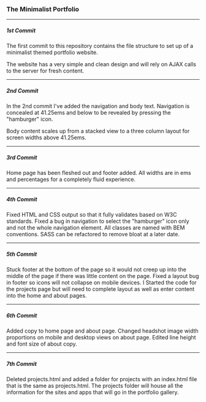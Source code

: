 ### The Minimalist Portfolio
------
##### 1st Commit

The first commit to this repository contains the file structure to set up of a minimalist themed portfolio website. 

The website has a very simple and clean design and will rely on AJAX calls to the server for fresh content.

------
##### 2nd Commit

In the 2nd commit I've added the navigation and body text. Navigation is concealed at 41.25ems and below to be revealed by pressing the "hamburger" icon.

Body content scales up from a stacked view to a three column layout for screen widths above 41.25ems.

------
##### 3rd Commit

Home page has been fleshed out and footer added. All widths are in ems and percentages for a completely fluid experience. 

------
##### 4th Commit

Fixed HTML and CSS output so that it fully validates based on W3C standards. Fixed a bug in navigation to select the "hamburger" icon only and not the whole navigation element. All classes are named with BEM conventions. SASS can be refactored to remove bloat at a later date.

------
##### 5th Commit

Stuck footer at the bottom of the page so it would not creep up into the middle of the page if there was little content on the page. Fixed a layout bug in footer so icons will not collapse on mobile devices. I Started the code for the projects page but will need to complete layout as well as enter content into the home and about pages.

------
##### 6th Commit

Added copy to home page and about page. Changed headshot image width proportions on mobile and desktop views on about page. Edited line height and font size of about copy.

------
##### 7th Commit

Deleted projects.html and added a folder for projects with an index.html file that is the same as projects.html. The projects folder will house all the information for the sites and apps that will go in the portfolio gallery.
